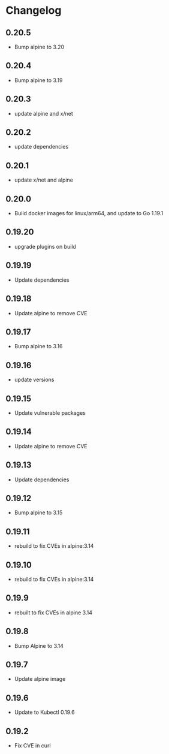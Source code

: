 # Changelog

## 0.20.5
* Bump alpine to 3.20

## 0.20.4
* Bump alpine to 3.19

## 0.20.3
* update alpine and x/net

## 0.20.2
* update dependencies

## 0.20.1
* update x/net and alpine

## 0.20.0
* Build docker images for linux/arm64, and update to Go 1.19.1

## 0.19.20
* upgrade plugins on build

## 0.19.19
* Update dependencies

## 0.19.18
* Update alpine to remove CVE

## 0.19.17
* Bump alpine to 3.16

## 0.19.16
* update versions

## 0.19.15
* Update vulnerable packages

## 0.19.14
* Update alpine to remove CVE

## 0.19.13
* Update dependencies
## 0.19.12
* Bump alpine to 3.15
## 0.19.11
* rebuild to fix CVEs in alpine:3.14

## 0.19.10
* rebuild to fix CVEs in alpine:3.14

## 0.19.9
* rebuilt to fix CVEs in alpine 3.14

## 0.19.8
* Bump Alpine to 3.14

## 0.19.7
* Update alpine image

## 0.19.6

* Update to Kubectl 0.19.6

## 0.19.2

* Fix CVE in curl
